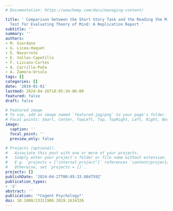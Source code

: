 ```yaml
---
# Documentation: https://wowchemy.com/docs/managing-content/

title: ' Comparison between the Short Story Task and the Reading the Mind in the Eyes
  Test for Evaluating Theory of Mind: A Replication Report '
subtitle: ''
summary: ''
authors:
- M. Giordano
- G. Licea-Haquet
- E. Navarrete
- E. Valles-Capetillo
- F. Lizcano-Cortés
- A. Carrillo-Peña
- A. Zamora-Ursulo
tags: []
categories: []
date: '2019-01-01'
lastmod: 2024-04-26T18:05:34-06:00
featured: false
draft: false

# Featured image
# To use, add an image named `featured.jpg/png` to your page's folder.
# Focal points: Smart, Center, TopLeft, Top, TopRight, Left, Right, BottomLeft, Bottom, BottomRight.
image:
  caption: ''
  focal_point: ''
  preview_only: false

# Projects (optional).
#   Associate this post with one or more of your projects.
#   Simply enter your project's folder or file name without extension.
#   E.g. `projects = ["internal-project"]` references `content/project/deep-learning/index.md`.
#   Otherwise, set `projects = []`.
projects: []
publishDate: '2024-04-27T00:05:33.884759Z'
publication_types:
- '2'
abstract: ''
publication: '*Cogent Psychology*'
doi: 10.1080/23311908.2019.1634326
---
```

